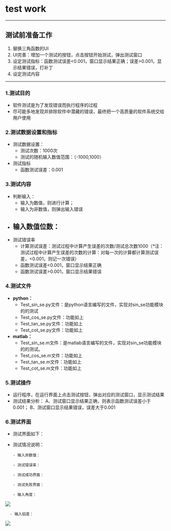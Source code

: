# test work
--------

## 测试前准备工作
1. 替换三角函数的UI
2. UI完善：增加一个测试的按钮，点击按钮开始测试，弹出测试窗口 
3. 设定测试指标：函数测试误差<0.001，窗口显示结果正确；误差>0.001，显示结果错误，打补丁
4. 设定测试内容
--------
### **1.测试目的**
  - 软件测试是为了发现错误而执行程序的过程
  - 尽可能多地发现并排除软件中潜藏的错误，最终把一个高质量的软件系统交给用户使用

### **2.测试数据设置和指标**
  - 测试数据设置：
     - 测试次数：1000次
     - 测试的随机输入数值范围：（-1000,1000）
  - 测试指标
     - 函数测试误差：0.001    

### **3.测试内容**
  - 判断输入：
     - 输入为数值，则进行计算；
     - 输入为非数值，则弹出输入错误
  - 输入数值位数：
     - 
  - 测试错误率
     - 计算测试误差：测试过程中计算产生误差的次数/测试总次数1000（*注：测试过程中计算产生误差的次数的计算：对每一次的计算都计算测试误差，<0.001，则记一次错误）
     - 函数测试误差<0.001，窗口显示结果正确
     - 函数测试误差>0.001，窗口显示结果错误

### **4.测试文件**
  - **python：**
     - Test_sin_se.py文件：是python语言编写的文件，实现对sin_se功能模块的的测试
     - Test_cos_se.py文件：功能如上
     - Test_tan_se.py文件：功能如上
     - Test_cot_se.py文件：功能如上
  - **matlab：**
     - Test_sin_se.m文件：是matlab语言编写的文件，实现对sin_se功能模块的的测试。
     - Test_cos_se.m文件：功能如上
     - Test_tan_se.m文件：功能如上
     - Test_cot_se.m文件：功能如上

### **5.测试操作**
  - 运行程序，在运行界面上点击测试按钮，弹出对应的测试窗口，显示测试结果
  - 测试结果分析：
       A、测试窗口显示结果正确，则表示函数测试误差小于0.001；
       B、测试窗口显示结果错误，误差大于0.001

### **6.测试界面**
 
- 测试界面如下：


- 测试情况说明：
      
      - 输入非数值：

      - 测试错误率：

      - 测试成功界面：

      - 测试失败界面：

      - 输入角度：
![](https://raw.githubusercontent.com/se2020-ruanjian/se2020/master/1.png)

      - 输入弧度：
![](https://raw.githubusercontent.com/se2020-ruanjian/se2020/master/2.png)
   